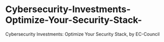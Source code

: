 # Cybersecurity-Investments-Optimize-Your-Security-Stack-
Cybersecurity Investments: Optimize Your Security Stack, by EC-Council
